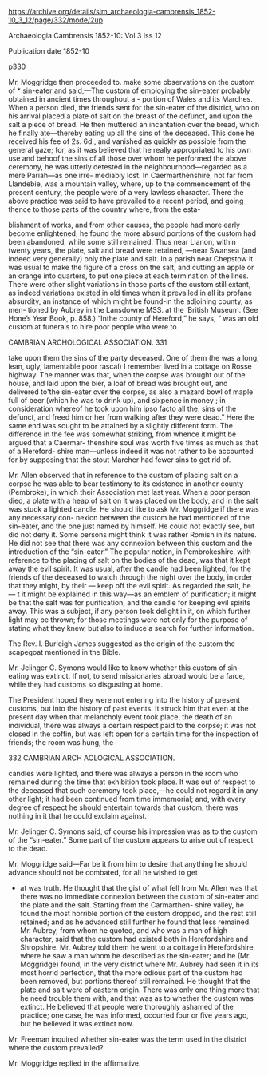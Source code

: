 https://archive.org/details/sim_archaeologia-cambrensis_1852-10_3_12/page/332/mode/2up

Archaeologia Cambrensis  1852-10: Vol 3 Iss 12

Publication date 1852-10

p330


Mr. Moggridge then proceeded to. make some observations on the 
custom of * sin-eater and said,—The custom of employing the 
sin-eater probably obtained in ancient times throughout a - 
portion of Wales and its Marches. When a person died, the 
friends sent for the sin-eater of the district, who on his arrival 
placed a plate of salt on the breast of the defunct, and upon the salt 
a piece of bread. He then muttered an incantation over the bread, 
which he finally ate—thereby eating up all the sins of the deceased. 
This done he received his fee of 2s. 6d., and vanished as quickly as 
possible from the general gaze; for, as it was believed that he really 
appropriated to his own use and behoof the sins of all those over 
whom he performed the above ceremony, he was utterly detested 
in the neighbourhood—regarded as a mere Pariah—as one irre- 
mediably lost. In Caermarthenshire, not far from Llandebie, was a 
mountain valley, where, up to the commencement of the present 
century, the people were of a very lawless character. There 
the above practice was said to have prevailed to a recent period, 
and going thence to those parts of the country where, from the esta- 

blishment of works, and from other causes, the people had more 
early become enlightened, he found the more absurd portions of the 
custom had been abandoned, while some still remained. Thus near 
Llanon, within twenty years, the plate, salt and bread were retained, 
—near Swansea (and indeed very generally) only the plate and salt. 
In a parish near Chepstow it was usual to make the figure of a cross 
on the salt, and cutting an apple or an orange into quarters, to put 
one piece at each termination of the lines. There were other slight 
variations in those parts of the custom still extant, as indeed variations 
existed in old times when it prevailed in all its profane absurdity, an 
instance of which might be found-in the adjoining county, as men- 
tioned by Aubrey in the Lansdowne MSS. at the ‘British Museum. 
(See Hone’s Year Book, p. 858.) “Inthe county of Hereford,” he 
says, “ was an old custom at funerals to hire poor people who were to 





















CAMBRIAN ARCHOLOGICAL ASSOCIATION. 331 


take upon them the sins of the party deceased. One of them (he was 
a long, lean, ugly, lamentable poor rascal) I remember lived in a 
cottage on Rosse highway. The manner was that, when the corpse 
was brought out of the house, and laid upon the bier, a loaf of bread 
was brought out, and delivered to'the sin-eater over the corpse, as 
also a mazard bowl of maple full of beer (which he was to drink up), 
and sixpence in money ; in consideration whereof he took upon him 
ipso facto all the. sins of the defunct, and freed him or her from 
walking after they were dead.” Here the same end was sought to be 
attained by a slightly different form. The difference in the fee was 
somewhat striking, from whence it might be argued that a Caermar- 
thenshire soul was worth five times as much as that of a Hereford- 
shire man—unless indeed it was not rather to be accounted for by 
supposing that the stout Marcher had fewer sins to get rid of. 

Mr. Allen observed that in reference to the custom of placing 
salt on a corpse he was able to bear testimony to its existence in 
another county (Pembroke), in which their Association met last year. 
When a poor person died, a plate with a heap of salt on it was 
placed on the body, and in the salt was stuck a lighted candle. He 
should like to ask Mr. Moggridge if there was any necessary con- 
nexion between the custom he had mentioned of the sin-eater, and 
the one just named by himself. He could not exactly see, but did not 
deny it. Some persons might think it was rather Romish in its 
nature. He did not see that there was any connexion between this 
custom and the introduction of the “sin-eater.” The popular notion, 
in Pembrokeshire, with reference to the placing of salt on the bodies 
of the dead, was that it kept away the evil spirit. It was usual, 
after the candle had been lighted, for the friends of the deceased to 
watch through the night over the body, in order that they might, by 
their — keep off the evil spirit. As regarded the salt, he 
— t it might be explained in this way—as an emblem of 
purification; it might be that the salt was for purification, and 
the candle for keeping evil spirits away. This was a subject, if 
any person took delight in it, on which further light may be 
thrown; for those meetings were not only for the purpose of 
stating what they knew, but also to induce a search for further 
information. 

The Rev. I. Burleigh James suggested as the origin of the custom 
the scapegoat mentioned in the Bible. 

Mr. Jelinger C. Symons would like to know whether this custom 
of sin-eating was extinct. If not, to send missionaries abroad would 
be a farce, while they had customs so disgusting at home. 

The President hoped they were not entering into the history of 
present customs, but into the history of past events. It struck him 
that even at the present day when that melancholy event took place, 
the death of an individual, there was always a certain respect paid to 
the corpse; it was not closed in the coffin, but was left open for a 
certain time for the inspection of friends; the room was hung, the 











332 CAMBRIAN ARCH AOLOGICAL ASSOCIATION. 


candles were lighted, and there was always a person in the room who 
remained during the time that exhibition took place. It was out 
of respect to the deceased that such ceremony took place,—he could 
not regard it in any other light; it had been continued from time 
immemorial; and, with every degree of respect he should entertain 
towards that custom, there was nothing in it that he could exclaim 
against. 

Mr. Jelinger C. Symons said, of course his impression was as to 
the custom of the “sin-eater.” Some part of the custom appears to 
arise out of respect to the dead. 

Mr. Moggridge said—Far be it from him to desire that anything 
he should advance should not be combated, for all he wished to get 
- at was truth. He thought that the gist of what fell from Mr. Allen 
was that there was no immediate connexion between the custom of 
sin-eater and the plate and the salt. Starting from the Carmarthen- 
shire valley, he found the most horrible portion of the custom dropped, 
and the rest still retained; and as he advanced still further he found 
that less remained. Mr. Aubrey, from whom he quoted, and who 
was a man of high character, said that the custom had existed both 
in Herefordshire and Shropshire. Mr. Aubrey told them he went to 
a cottage in Herefordshire, where he saw a man whom he described 
as the sin-eater; and he (Mr. Moggridge) found, in the very district 
where Mr. Aubrey had seen it in its most horrid perfection, that the 
more odious part of the custom had been removed, but portions 
thereof still remained. He thought that the plate and salt were of 
eastern origin. There was only one thing more that he need trouble 
them with, and that was as to whether the custom was extinct. He 
believed that people were thoroughly ashamed of the practice; one 
case, he was informed, occurred four or five years ago, but he believed 
it was extinct now. 

Mr. Freeman inquired whether sin-eater was the term used in the 
district where the custom prevailed? 

Mr. Moggridge replied in the affirmative. 

